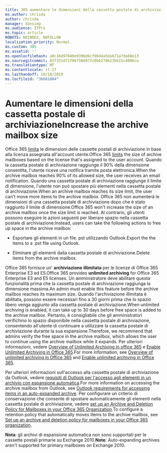 ```yaml
---
title: 305 aumentare le dimensioni della cassetta postale di archiviazione
ms.author: chrisda
author: chrisda
manager: dansimp
ms.audience: ITPro
ms.topic: article
ROBOTS: NOINDEX, NOFOLLOW
localization_priority: Normal
ms.custom: 305
ms.assetid: ''
ms.openlocfilehash: a8c16d97040e9396d6cf9bd4a5da671a7da88e13
ms.sourcegitcommit: 037331d71f06750d972c0b6278b23bb15c4806ca
ms.translationtype: MT
ms.contentlocale: it-IT
ms.lasthandoff: 10/18/2019
ms.locfileid: "36661804"
---
```

# <a name="increase-the-archive-mailbox-size"></a><span data-ttu-id="e36da-102">Aumentare le dimensioni della cassetta postale di archiviazione</span><span class="sxs-lookup"><span data-stu-id="e36da-102">Increase the archive mailbox size</span></span>

<span data-ttu-id="e36da-103">Office 365 [limita](https://docs.microsoft.com/office365/servicedescriptions/exchange-online-service-description/exchange-online-limits#mailbox-storage-limits) le dimensioni delle cassette postali di archiviazione in base alla licenza assegnata all'account utente.</span><span class="sxs-lookup"><span data-stu-id="e36da-103">Office 365 [limits](https://docs.microsoft.com/office365/servicedescriptions/exchange-online-service-description/exchange-online-limits#mailbox-storage-limits) the size of archive mailboxes based on the license that's assigned to the user account.</span></span> <span data-ttu-id="e36da-104">Quando la cassetta postale di archiviazione raggiunge il 90% della dimensione consentita, l'utente riceve una notifica tramite posta elettronica.</span><span class="sxs-lookup"><span data-stu-id="e36da-104">When the archive mailbox reaches 90% of its allowed size, the user receives an email notification.</span></span> <span data-ttu-id="e36da-105">Quando una cassetta postale di archiviazione raggiunge il limite di dimensione, l'utente non può spostare più elementi nella cassetta postale di archiviazione.</span><span class="sxs-lookup"><span data-stu-id="e36da-105">When an archive mailbox reaches its size limit, the user can't move more items to the archive mailbox.</span></span> <span data-ttu-id="e36da-106">Office 365 non aumenterà le dimensioni di una cassetta postale di archiviazione dopo che è stato raggiunto il limite di dimensione.</span><span class="sxs-lookup"><span data-stu-id="e36da-106">Office 365 won't increase the size of an archive mailbox once the size limit is reached.</span></span> <span data-ttu-id="e36da-107">Al contrario, gli utenti possono eseguire le azioni seguenti per liberare spazio nella cassetta postale di archiviazione:</span><span class="sxs-lookup"><span data-stu-id="e36da-107">Instead, users can take the following actions to free up space in the archive mailbox:</span></span>

- <span data-ttu-id="e36da-108">Esportare gli elementi in un file. pst utilizzando Outlook.</span><span class="sxs-lookup"><span data-stu-id="e36da-108">Export the the items to a .pst file using Outlook.</span></span>

- <span data-ttu-id="e36da-109">Eliminare gli elementi dalla cassetta postale di archiviazione.</span><span class="sxs-lookup"><span data-stu-id="e36da-109">Delete items from the archive mailbox.</span></span>

<span data-ttu-id="e36da-110">Office 365 fornisce un' **archiviazione illimitata** per le licenze di Office 365 Enterprise E3 ed E5.</span><span class="sxs-lookup"><span data-stu-id="e36da-110">Office 365 provides **unlimited archiving** for Office 365 Enterprise E3 and E5 licenses.</span></span> <span data-ttu-id="e36da-111">Un amministratore deve abilitare questa funzionalità prima che la cassetta postale di archiviazione raggiunga la dimensione massima.</span><span class="sxs-lookup"><span data-stu-id="e36da-111">An admin must enable this feature before the archive mailbox reaches its maximum size.</span></span> <span data-ttu-id="e36da-112">Quando l'archiviazione illimitata è abilitata, possono essere necessari fino a 30 giorni prima che lo spazio libero venga aggiunto alla cassetta postale di archiviazione.</span><span class="sxs-lookup"><span data-stu-id="e36da-112">When unlimited archiving is enabled, it can take up to 30 days before free space is added to the archive mailbox.</span></span> <span data-ttu-id="e36da-113">Pertanto, è consigliabile che gli amministratori verifichino lo spazio disponibile nella cassetta postale di archiviazione, consentendo all'utente di continuare a utilizzare la cassetta postale di archiviazione durante la sua espansione.</span><span class="sxs-lookup"><span data-stu-id="e36da-113">Therefore, we recommend that admins verify the free space in the archive mailbox, which allows the user to continue using the archive mailbox while it expands.</span></span> <span data-ttu-id="e36da-114">Per ulteriori informazioni, vedere [Overview of Unlimited Archiving in office 365](https://docs.microsoft.com/office365/securitycompliance/unlimited-archiving) e [Enable Unlimited Archiving in Office 365](https://docs.microsoft.com/office365/securitycompliance/enable-unlimited-archiving).</span><span class="sxs-lookup"><span data-stu-id="e36da-114">For more information, see [Overview of unlimited archiving in Office 365](https://docs.microsoft.com/office365/securitycompliance/unlimited-archiving) and [Enable unlimited archiving in Office 365](https://docs.microsoft.com/office365/securitycompliance/enable-unlimited-archiving).</span></span>

<span data-ttu-id="e36da-115">Per ulteriori informazioni sull'accesso alla cassetta postale di archiviazione da Outlook, vedere [requisiti di Outlook per l'accesso agli elementi in un archivio con espansione automatica](https://docs.microsoft.com/office365/securitycompliance/unlimited-archiving#outlook-requirements-for-accessing-items-in-an-auto-expanded-archive).</span><span class="sxs-lookup"><span data-stu-id="e36da-115">For more information on accessing the archive mailbox from Outlook, see [Outlook requirements for accessing items in an auto-expanded archive](https://docs.microsoft.com/office365/securitycompliance/unlimited-archiving#outlook-requirements-for-accessing-items-in-an-auto-expanded-archive).</span></span> <span data-ttu-id="e36da-116">Per configurare un criterio di conservazione che consente di spostare automaticamente gli elementi nella cassetta postale di archiviazione, vedere [set up an Archive and Deletion Policy for Mailboxes in your Office 365 Organization](https://docs.microsoft.com/office365/securitycompliance/set-up-an-archive-and-deletion-policy-for-mailboxes).</span><span class="sxs-lookup"><span data-stu-id="e36da-116">To configure a retention policy that automatically moves items to the archive mailbox, see [Set up an archive and deletion policy for mailboxes in your Office 365 organization](https://docs.microsoft.com/office365/securitycompliance/set-up-an-archive-and-deletion-policy-for-mailboxes).</span></span>

<span data-ttu-id="e36da-117">**Nota**: gli archivi di espansione automatica non sono supportati per le cassette postali primarie su Exchange 2010.</span><span class="sxs-lookup"><span data-stu-id="e36da-117">**Note**: Auto-expanding archives aren't supported for primary mailboxes on Exchange 2010.</span></span>
